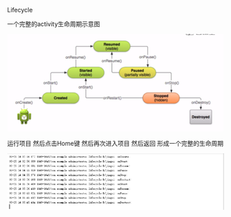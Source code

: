 Lifecycle 

一个完整的activity生命周期示意图

![abc](2.jpg)



运行项目 然后点击Home键 然后再次进入项目 然后返回 形成一个完整的生命周期

![b](1.jpg)



